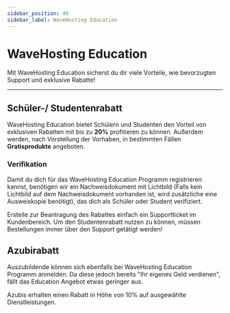 ```yaml
---
sidebar_position: 40
sidebar_label: WaveHosting Education
---
```

# WaveHosting Education

Mit WaveHosting Education sicherst du dir viele Vorteile, wie bevorzugten Support und exklusive Rabatte!

-----

## Schüler-/ Studentenrabatt

WaveHosting Education bietet Schülern und Studenten den Vorteil von exklusiven Rabatten mit bis zu **20%** profitieren zu können. 
Außerdem werden, nach Vorstellung der Vorhaben, in bestimmten Fällen **Gratisprodukte** angeboten.

### Verifikation

Damit du dich für das WaveHosting Education Programm registrieren kannst, benötigen wir ein Nachweisdokument mit Lichtbild 
(Falls kein Lichtbild auf dem Nachweisdokument vorhanden ist, wird zusätzliche eine Ausweiskopie benötigt), das dich als Schüler oder Student verifiziert.

Erstelle zur Beantragung des Rabattes einfach ein Supportticket im Kundenbereich. Um den Studentenrabatt nutzen zu können, müssen Bestellungen immer über den Support getätigt werden!

## Azubirabatt

Auszubildende können sich ebenfalls bei WaveHosting Education Programm anmelden. Da diese jedoch bereits "Ihr eigenes Geld verdienen", fällt das Education Angebot etwas geringer aus.

Azubis erhalten einen Rabatt in Höhe von 10% auf ausgewählte Dienstleistungen.